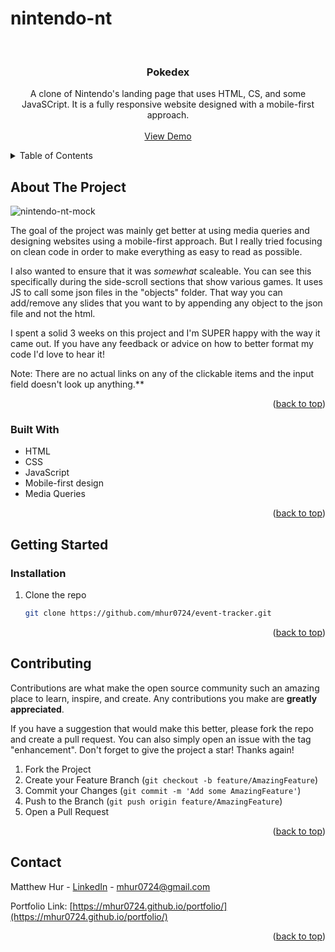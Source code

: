 ﻿# nintendo-nt
 
<div id="top"></div>


<!-- PROJECT SHIELDS -->
<!--
*** I'm using markdown "reference style" links for readability.
*** Reference links are enclosed in brackets [ ] instead of parentheses ( ).
*** See the bottom of this document for the declaration of the reference variables
*** for contributors-url, forks-url, etc. This is an optional, concise syntax you may use.
*** https://www.markdownguide.org/basic-syntax/#reference-style-links
-->

<!-- PROJECT LOGO -->
<br />
<div align="center">
<h3 align="center">Pokedex</h3>

  <p align="center">
A clone of Nintendo's landing page that uses HTML, CS, and some JavaSCript. It is a fully responsive website designed with a mobile-first approach. 
    <br />
    <br />
    <a href="https://mhur0724.github.io/nintendo-nt/">View Demo</a>
  </p>
</div>



<!-- TABLE OF CONTENTS -->
<details>
  <summary>Table of Contents</summary>
  <ol>
    <li>
      <a href="#about-the-project">About The Project</a>
      <ul>
        <li><a href="#built-with">Built With</a></li>
      </ul>
    </li>
    <li>
      <a href="#getting-started">Getting Started</a>
      <ul>
        <li><a href="#installation">Installation</a></li>
      </ul>
    </li>
    <li><a href="#contributing">Contributing</a></li>
    <li><a href="#contact">Contact</a></li>
  </ol>
</details>



<!-- ABOUT THE PROJECT -->
## About The Project
<p align="center">

 ![nintendo-nt-mock](https://user-images.githubusercontent.com/86213479/149601733-f4a45a19-8970-4cef-8bf0-76482c219b3f.png)

 
The goal of the project was mainly get better at using media queries and designing websites using a mobile-first approach. But I really tried focusing on clean code in order to make everything as easy to read as possible. 

I also wanted to ensure that it was *somewhat* scaleable. You can see this specifically during the side-scroll sections that show various games. It uses JS to call some json files in the "objects" folder. That way you can add/remove any slides that you want to by appending any object to the json file and not the html.
 
I spent a solid 3 weeks on this project and I'm SUPER happy with the way it came out. If you have any feedback or advice on how to better format my code I'd love to hear it!

Note: There are no actual links on any of the clickable items and the input field doesn't look up anything.**

<p align="right">(<a href="#top">back to top</a>)</p>

### Built With
* HTML
* CSS
* JavaScript
* Mobile-first design
* Media Queries


<p align="right">(<a href="#top">back to top</a>)</p>



<!-- GETTING STARTED -->
## Getting Started
### Installation

1. Clone the repo
   ```sh
   git clone https://github.com/mhur0724/event-tracker.git
   ```
<p align="right">(<a href="#top">back to top</a>)</p>

<!-- CONTRIBUTING -->
## Contributing

Contributions are what make the open source community such an amazing place to learn, inspire, and create. Any contributions you make are **greatly appreciated**.

If you have a suggestion that would make this better, please fork the repo and create a pull request. You can also simply open an issue with the tag "enhancement".
Don't forget to give the project a star! Thanks again!

1. Fork the Project
2. Create your Feature Branch (`git checkout -b feature/AmazingFeature`)
3. Commit your Changes (`git commit -m 'Add some AmazingFeature'`)
4. Push to the Branch (`git push origin feature/AmazingFeature`)
5. Open a Pull Request

<p align="right">(<a href="#top">back to top</a>)</p>

<!-- CONTACT -->
## Contact

Matthew Hur - [LinkedIn](https://www.linkedin.com/in/matthewhur/) - mhur0724@gmail.com

Portfolio Link: [https://mhur0724.github.io/portfolio/](https://mhur0724.github.io/portfolio/)

<p align="right">(<a href="#top">back to top</a>)</p>








<!-- MARKDOWN LINKS & IMAGES -->
<!-- https://www.markdownguide.org/basic-syntax/#reference-style-links -->
[contributors-shield]: https://img.shields.io/github/contributors/github_username/repo_name.svg?style=for-the-badge
[contributors-url]: https://github.com/github_username/repo_name/graphs/contributors
[forks-shield]: https://img.shields.io/github/forks/github_username/repo_name.svg?style=for-the-badge
[forks-url]: https://github.com/github_username/repo_name/network/members
[stars-shield]: https://img.shields.io/github/stars/github_username/repo_name.svg?style=for-the-badge
[stars-url]: https://github.com/github_username/repo_name/stargazers
[issues-shield]: https://img.shields.io/github/issues/github_username/repo_name.svg?style=for-the-badge
[issues-url]: https://github.com/github_username/repo_name/issues
[license-shield]: https://img.shields.io/github/license/github_username/repo_name.svg?style=for-the-badge
[license-url]: https://github.com/github_username/repo_name/blob/master/LICENSE.txt
[linkedin-shield]: https://img.shields.io/badge/-LinkedIn-black.svg?style=for-the-badge&logo=linkedin&colorB=555
[linkedin-url]: https://linkedin.com/in/linkedin_username
[product-screenshot]: images/screenshot.png
